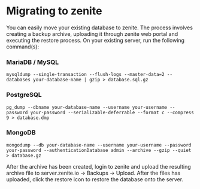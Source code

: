 # Migrating to zenite

You can easily move your existing database to zenite. The process involves creating a backup archive, uploading it through zenite web portal and executing the restore process. On your existing server, run the following command(s):

### MariaDB / MySQL
```
mysqldump --single-transaction --flush-logs --master-data=2 --databases your-database-name | gzip > database.sql.gz
```

### PostgreSQL
```
pg_dump --dbname your-database-name --username your-username --password your-password --serializable-deferrable --format c --compress 9 > database.dmp
```

### MongoDB
```
mongodump --db your-database-name --username your-username --password your-password --authenticationDatabase admin --archive --gzip --quiet > database.gz
```

After the archive has been created, login to zenite and upload the resulting archive file to server.zenite.io -> Backups -> Upload. After the files has uploaded, click the restore icon to restore the database onto the server.
